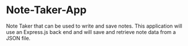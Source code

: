 # Note-Taker-App
Note Taker that can be used to write and save notes. This application will use an Express.js back end and will save and retrieve note data from a JSON file.

